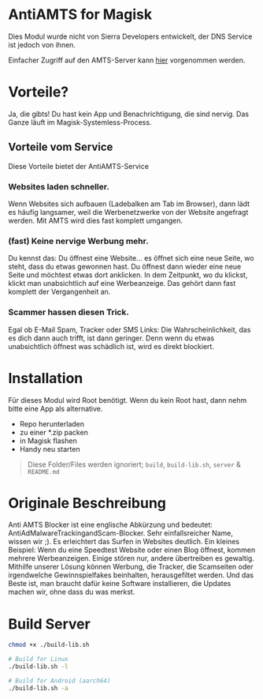 # AntiAMTS for Magisk

Dies Modul wurde nicht von Sierra Developers entwickelt, der DNS Service ist jedoch von ihnen.

Einfacher Zugriff auf den AMTS-Server kann [hier](http://amts.sd) vorgenommen werden.

# Vorteile?

Ja, die gibts! Du hast kein App und Benachrichtigung, die sind nervig. Das Ganze läuft im Magisk-Systemless-Process.

## Vorteile vom Service

Diese Vorteile bietet der AntiAMTS-Service

### Websites laden schneller.

Wenn Websites sich aufbauen (Ladebalken am Tab im Browser), dann lädt es häufig langsamer, weil die Werbenetzwerke von der Website angefragt werden. Mit AMTS wird dies fast komplett umgangen.

### (fast) Keine nervige Werbung mehr.

Du kennst das: Du öffnest eine Website... es öffnet sich eine neue Seite, wo steht, dass du etwas gewonnen hast. Du öffnest dann wieder eine neue Seite und möchtest etwas dort anklicken. In dem Zeitpunkt, wo du klickst, klickt man unabsichtlich auf eine Werbeanzeige. Das gehört dann fast komplett der Vergangenheit an.

### Scammer hassen diesen Trick.

Egal ob E-Mail Spam, Tracker oder SMS Links: Die Wahrscheinlichkeit, das es dich dann auch trifft, ist dann geringer. Denn wenn du etwas unabsichtlich öffnest was schädlich ist, wird es direkt blockiert.

# Installation

Für dieses Modul wird Root benötigt. Wenn du kein Root hast, dann nehm bitte eine App als alternative.

- Repo herunterladen
- zu einer \*.zip packen
- in Magisk flashen
- Handy neu starten

> Diese Folder/Files werden ignoriert; `build`, `build-lib.sh`, `server` & `README.md`

# Originale Beschreibung

Anti AMTS Blocker ist eine englische Abkürzung und bedeutet: AntiAdMalwareTrackingandScam-Blocker. Sehr einfallsreicher Name, wissen wir ;). Es erleichtert das Surfen in Websites deutlich. Ein kleines Beispiel: Wenn du eine Speedtest Website oder einen Blog öffnest, kommen mehrere Werbeanzeigen. Einige stören nur, andere übertreiben es gewaltig. Mithilfe unserer Lösung können Werbung, die Tracker, die Scamseiten oder irgendwelche Gewinnspielfakes beinhalten, herausgefiltet werden. Und das Beste ist, man braucht dafür keine Software installieren, die Updates machen wir, ohne dass du was merkst.

# Build Server

```sh
chmod +x ./build-lib.sh

# Build for Linux
./build-lib.sh -l

# Build for Android (aarch64)
./build-lib.sh -a
```
